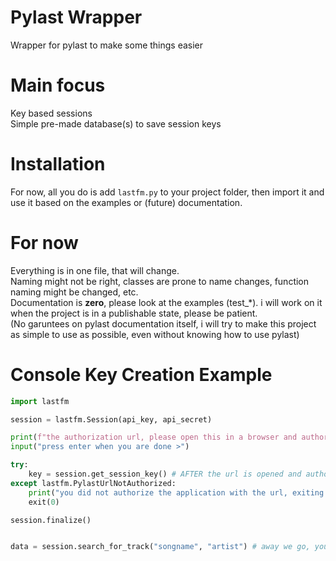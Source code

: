 # Pylast Wrapper
 Wrapper for pylast to make some things easier
 
 
# Main focus 
 Key based sessions\
 Simple pre-made database(s) to save session keys
 
# Installation 
 For now, all you do is add `lastfm.py` to your project folder, then import it and use it based on the examples or (future) documentation.

# For now
 Everything is in one file, that will change.\
 Naming might not be right, classes are prone to name changes, function naming might be changed, etc.\
 Documentation is **zero**, please look at the examples (test_*). i will work on it when the project is in a publishable state, please be patient.\
 (No garuntees on pylast documentation itself, i will try to make this project as simple to use as possible, even without knowing how to use pylast)

# Console Key Creation Example
```py
import lastfm

session = lastfm.Session(api_key, api_secret)

print(f"the authorization url, please open this in a browser and authorize it: {session.url}")
input("press enter when you are done >")

try:
    key = session.get_session_key() # AFTER the url is opened and authorized, we can get the key
except lastfm.PylastUrlNotAuthorized:
    print("you did not authorize the application with the url, exiting...")
    exit(0)

session.finalize()


data = session.search_for_track("songname", "artist") # away we go, you would work from here
```
